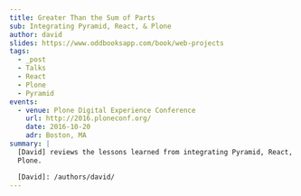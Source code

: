 ```yaml
---
title: Greater Than the Sum of Parts
sub: Integrating Pyramid, React, & Plone
author: david
slides: https://www.oddbooksapp.com/book/web-projects
tags:
  - _post
  - Talks
  - React
  - Plone
  - Pyramid
events:
  - venue: Plone Digital Experience Conference
    url: http://2016.ploneconf.org/
    date: 2016-10-20
    adr: Boston, MA
summary: |
  [David] reviews the lessons learned from integrating Pyramid, React, and
  Plone.

  [David]: /authors/david/
---
```



